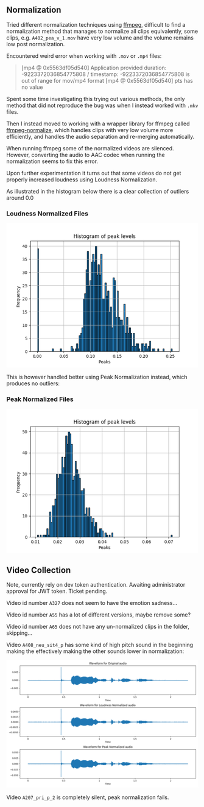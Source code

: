 ## Normalization

Tried different normalization techniques using [ffmpeg](https://ffmpeg.org/), difficult to find a normalization method that manages to normalize all clips equivalently, 
some clips, e.g. `A402_pea_v_1.mov` have very low volume and the volume remains low post normalization.

Encountered weird error when working with `.mov` or `.mp4` files:

> [mp4 @ 0x5563df05d540] Application provided duration: -9223372036854775808
/ timestamp: -9223372036854775808 is out of range for mov/mp4 format
[mp4 @ 0x5563df05d540] pts has no value

Spent some time investigating this trying out various methods, the only method that did not reproduce the bug was when I instead worked with `.mkv` files.

Then I instead moved to working with a wrapper library for ffmpeg called [ffmpeg-normalize](https://github.com/slhck/ffmpeg-normalize), 
which handles clips with very low volume more efficiently, and handles the audio separation and re-merging automatically. 

When running ffmpeg some of the normalized videos are silenced. However, converting the audio to AAC codec when running the normalization seems to fix this error. 


Upon further experimentation it turns out that some videos do not get properly increased loudness using Loudness Normalization. 

As illustrated in the histogram below there is a clear collection of outliers around 0.0

### Loudness Normalized Files

![histogram loudness normalized files.png](plots%2Fhistogram_loudness_normalized_files.png)

This is however handled better using Peak Normalization instead, which produces no outliers:

### Peak Normalized Files

![histogram_peak_normalized_files.png](plots%2Fhistogram_peak_normalized_files.png)

## Video Collection

Note, currently rely on dev token authentication. Awaiting administrator approval for JWT token. Ticket pending. 


Video id number `A327` does not seem to have the emotion sadness... 

Video id number `A55` has a lot of different versions, maybe remove some? 

Video id number `A65` does not have any un-normalized clips in the folder, skipping... 

Video `A408_neu_sit4_p` has some kind of high pitch sound in the beginning making the effectively making the other sounds lower in normalization:

![waveforms_A408_neu_sit4_p.png](plots%2Fwaveforms_A408_neu_sit4_p.png)

Video `A207_pri_p_2` is completely silent, peak normalization fails. 


